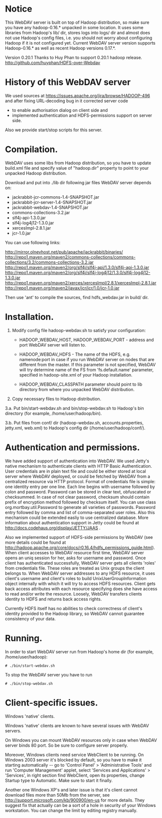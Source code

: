 Notice
=======

This WebDAV server is built on top of Hadoop distribution, so make sure you have
any hadoop-0.16.* unpacked in some location. It uses some libraries from Hadoop's
lib/ dir, stores logs into logs/ dir and almost does not use Hadoop's config
files, i.e. you should not worry about configuring Hadoop if it is not 
configured yet. Current WebDAV server version supports Hadoop-0.16.* as well as
recent Hadoop versions 0.17.*.

Version 0.20.1
Thanks to Huy Phan to support 0.20.1 hadoop release.
http://github.com/huyphan/HDFS-over-Webdav

History of this WebDAV server
=============================

We used sources at https://issues.apache.org/jira/browse/HADOOP-496 and after
fixing URL-decoding bug in it corrected server code 

 - to enable authorisation dialog on client side and 
 - implemented authentication and HDFS-permissions support on server side.

Also we provide start/stop scripts for this server. 

Compilation.
============

WebDAV uses some libs from Hadoop distribution, so you have to update build.xml
file and specify value of "hadoop.dir" property to point to your unpacked
Hadoop distribution.

Download and put into ./lib dir following jar files WebDAV server depends on:

 - jackrabbit-jcr-commons-1.4-SNAPSHOT.jar
 - jackrabbit-jcr-server-1.4-SNAPSHOT.jar
 - jackrabbit-webdav-1.4-SNAPSHOT.jar
 - commons-collections-3.2.jar
 - slf4j-api-1.3.0.jar
 - slf4j-log4j12-1.3.0.jar
 - xercesImpl-2.8.1.jar
 - jcr-1.0.jar

You can use following links:

http://mirror.olnevhost.net/pub/apache/jackrabbit/binaries/
http://repo1.maven.org/maven2/commons-collections/commons-collections/3.2/commons-collections-3.2.jar
http://repo1.maven.org/maven2/org/slf4j/slf4j-api/1.3.0/slf4j-api-1.3.0.jar
http://repo1.maven.org/maven2/org/slf4j/slf4j-log4j12/1.3.0/slf4j-log4j12-1.3.0.jar
http://repo1.maven.org/maven2/xerces/xercesImpl/2.8.1/xercesImpl-2.8.1.jar
http://repo1.maven.org/maven2/javax/jcr/jcr/1.0/jcr-1.0.jar

Then use 'ant' to compile the sources, find hdfs_webdav.jar in build/ dir.


Installation.
=============

1. Modify config file hadoop-webdav.sh to satisfy your configuration:

   - HADOOP_WEBDAV_HOST, HADOOP_WEBDAV_PORT - address and port WebDAV
   server will listen to.

   - HADOOP_WEBDAV_HDFS - The name of the HDFS, e.g. namenode:port
   in case if you run WebDAV server on nodes that are different from
   the master. If this parameter is not specified, WebDAV will 
   try determine name of the FS from 'fs.default.name' parameter, 
   specified in hadoop-site.xml of your Hadoop installation.

   - HADOOP_WEBDAV_CLASSPATH parameter should point to lib 
   directory from where you unpacked WebDAV distribution.

3. Copy necessary files to Hadoop distribution.

3.a. Put bin/start-webdav.sh and bin/stop-webdav.sh to Hadoop's bin
     directory (for example, /home/user/hadoop/bin).

3.b. Put files from conf/ dir (hadoop-webdav.sh, accounts.properties,
     jetty.xml, web.xml) to Hadoop's config dir (/home/user/hadoop/conf/).


Authentication and permissions.
===============================

We have added support of authentication into WebDAV. We used Jetty's native
mechanism to authenticate clients with HTTP Basic Authentication. User
credentials are in plain text file and could be either stored at local server
where WebDAV deployed, or could be fetched by WebDAV from a centralized
resource via HTTP protocol. Format of credentials file is simple: one identity
entry per one line. Each line begins with username followed by colon and
password. Password can be stored in clear text, obfuscated or checksummed.
In case of not clear password, checksum should contain prefix of encryption
method followed by checksum itself. You can use class org.mortbay.util.Password
to generate all varieties of passwords. Password entry followed by comma and
list of comma-separated user roles. Also this mechanism could be extended easliy
to use centralized database. More information about authentication support in
Jetty could be found at http://docs.codehaus.org/display/JETTY/JAAS .

Also we implemented support of HDFS-side permissions by WebDAV (see more 
details could be found at 
http://hadoop.apache.org/core/docs/r0.16.4/hdfs_permissions_guide.html). When 
client accesses to WebDAV resource first time, WebDAV server opens an uniq 
session for her, asks for username and password. Once client has authenticated
successfully, WebDAV server gets all clients 'roles' from credentials file.
These roles are treated as Unix groups the client belongs to. When WebDAV server
addresses to any HDFS resource, it uses client's username and client's roles to
build UnixUserGroupInformation object internally with which it will try to
access HDFS resources. Client gets back access attributes with each resource
specifying does she have access to read and/or write the resource. Loosely,
WebDAV transfers clients identity to HDFS and returns back access rights.

Currently HDFS itself has no abilities to check correctness of client's identity
provided to the Hadoop library, so WebDAV cannot guarantee consistency of your
data.


Running.
========

In order to start WebDAV server run from Hadoop's home dir
(for example, /home/user/hadoop):

    # ./bin/start-webdav.sh

To stop the WebDAV server you have to run

    # ./bin/stop-webdav.sh


Client-specific issues.
=======================

  Windows 'native' clients.

Windows 'native' clients are known to have several issues with 
WebDAV servers. 

On Windows you can mount WebDAV resources only in case when WebDAV server 
binds 80 port. So be sure to configure server properly.

Moreover, Windows clients need service WebClient to be running. On Windows 2003
server it's blocked by default, so you have to make it starting automatically --
go to 'Control Panel' > 'Administrative Tools' and run 'Computer Management'
applet, select 'Services and  Applications' > 'Services', in right section find
WebClient, open its properties, change Startup type to Automatic. Make sure to
start it finally.

Another one Windows XP's and later issue is that it's client cannot download
files more than 50Mb from the server, see 
http://support.microsoft.com/kb/900900/en-us for more details. They suggest fix
that actually can be a sort of a hole in security of your Windows workstation.
You can change the limit by editing registry manually.
